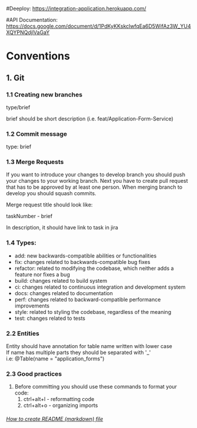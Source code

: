#Deeploy: 
https://integration-application.herokuapp.com/

#API Documentation:
https://docs.google.com/document/d/1PdKyKKskclwfqEa6D5WifAz3W_YU4XQYPNQdjlVaGaY

# Conventions

## 1. Git

### 1.1 Creating new branches

type/brief

brief should be short description (i.e. feat/Application-Form-Service)

### 1.2 Commit message

type: brief

### 1.3 Merge Requests

If you want to introduce your changes to develop branch you should push your changes to your working branch.
Next you have to create pull request that has to be approved by at least one person.
When merging branch to develop you should squash commits.

Merge request title should look like:

taskNumber - brief

In description, it should have link to task in jira

### 1.4 Types:

- add: new backwards-compatible abilities or functionalities
- fix: changes related to backwards-compatible bug fixes
- refactor: related to modifying the codebase, which neither adds a feature nor fixes a bug
- build: changes related to build system
- ci: changes related to continuous integration and development system
- docs: changes related to documentation
- perf: changes related to backward-compatible performance improvements
- style: related to styling the codebase, regardless of the meaning
- test: changes related to tests


### 2.2 Entities

Entity should have annotation for table name written with lower case <br/>
If name has multiple parts they should be separated with '_' <br/>
i.e: @Table(name = "application_forms")

### 2.3 Good practices

1. Before committing you should use these commands to format your code:
    1. ctrl+alt+l - reformatting code
    2. ctrl+alt+o - organizing imports

###### [How to create README (markdown) file](https://www.markdownguide.org/basic-syntax/)


